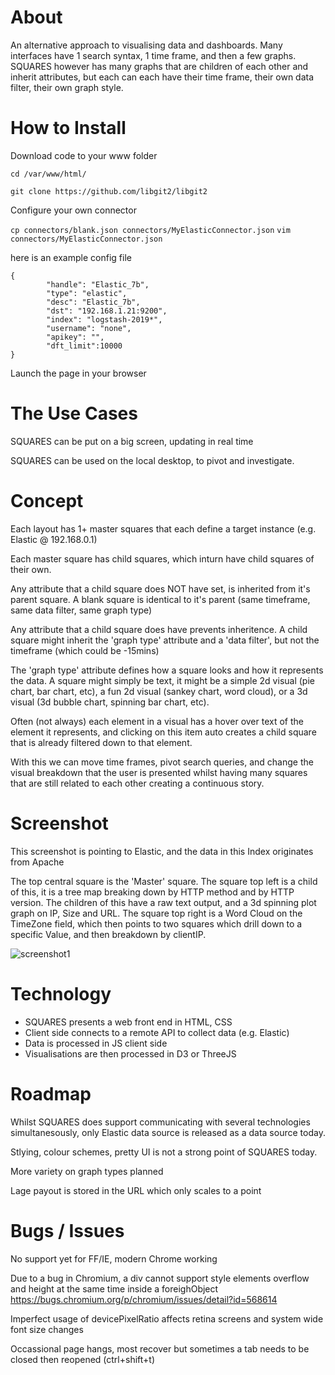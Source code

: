 # About

An alternative approach to visualising data and dashboards.
Many interfaces have 1 search syntax, 1 time frame, and then a few graphs.
SQUARES however has many graphs that are children of each other and inherit attributes, but each can each have their time frame, their own data filter, their own graph style.

# How to Install

Download code to your www folder

`cd /var/www/html/`

`git clone https://github.com/libgit2/libgit2`

Configure your own connector

`cp connectors/blank.json connectors/MyElasticConnector.json`
`vim connectors/MyElasticConnector.json`

here is an example config file

~~~~
{
        "handle": "Elastic_7b",
        "type": "elastic",
        "desc": "Elastic_7b",
        "dst": "192.168.1.21:9200",
        "index": "logstash-2019*",
        "username": "none",
        "apikey": "",
        "dft_limit":10000
}
~~~~

Launch the page in your browser




# The Use Cases

SQUARES can be put on a big screen, updating in real time

SQUARES can be used on the local desktop, to pivot and investigate.


# Concept

Each layout has 1+ master squares that each define a target instance (e.g. Elastic @ 192.168.0.1)

Each master square has child squares, which inturn have child squares of their own.

Any attribute that a child square does NOT have set, is inherited from it's parent square.  A blank square is identical to it's parent (same timeframe, same data filter, same graph type)

Any attribute that a child square does have prevents inheritence.  A child square might inherit the 'graph type' attribute and a 'data filter', but not the timeframe (which could be -15mins)

The 'graph type' attribute defines how a square looks and how it represents the data.  A square might simply be text, it might be a simple 2d visual (pie chart, bar chart, etc), a fun 2d visual (sankey chart, word cloud), or a 3d visual (3d bubble chart, spinning bar chart, etc).

Often (not always) each element in a visual has a hover over text of the element it represents, and clicking on this item auto creates a child square that is already filtered down to that element.

With this we can move time frames, pivot search queries, and change the visual breakdown that the user is presented whilst having many squares that are still related to each other creating a continuous story.

# Screenshot

This screenshot is pointing to Elastic, and the data in this Index originates from Apache

The top central square is the 'Master' square.
The square top left is a child of this, it is a tree map breaking down by HTTP method and by HTTP version.  The children of this have a raw text output, and a 3d spinning plot graph on IP, Size and URL.
The square top right is a Word Cloud on the TimeZone field, which then points to two squares which drill down to a specific Value, and then breakdown by clientIP.

![screenshot1](https://github.com/squares-ui/squares-ui/master/screenshots/SQUARES.png)



# Technology

- SQUARES presents a web front end in HTML, CSS
- Client side connects to a remote API to collect data (e.g. Elastic)
- Data is processed in JS client side
- Visualisations are then processed in D3 or ThreeJS



# Roadmap

Whilst SQUARES does support communicating with several technologies simultanesously, only Elastic data source is released as a data source today.

Stlying, colour schemes, pretty UI is not a strong point of SQUARES today.

More variety on graph types planned

Lage payout is stored in the URL which only scales to a point

# Bugs / Issues

No support yet for FF/IE, modern Chrome working

Due to a bug in Chromium, a div cannot support style elements overflow and height at the same time inside a foreighObject
https://bugs.chromium.org/p/chromium/issues/detail?id=568614

Imperfect usage of devicePixelRatio affects retina screens and system wide font size changes

Occassional page hangs, most recover but sometimes a tab needs to be closed then reopened (ctrl+shift+t)
